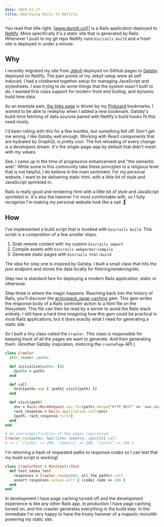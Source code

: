 ```yaml
---
date: 2019-12-17
title: Deploying Rails to Netlify
---
```


You read that title right.
[www.danott.co][] is a Rails application deployed to [Netlify][].
More specifically it's a static site that is generated by Rails.
Whenever I push to my git repo Netlify runs `bin/rails build` and a fresh site is deployed in under a minute.

## Why

I recently migrated my site from [Jekyll][] deployed on GitHub pages to [Gatsby][] deployed on Netlify.
The pain points of my Jekyll setup were all self induced.
I had a clobbered together setup for managing JavaScript and stylesheets.
I was trying to do some things that the system wasn't built to do.
I wanted first class support for modern front end tooling, and dynamic build time data.

As an example pain, [the links page][] is driven by my [Pinboard][] bookmarks.
I wanted to be able to redeploy when I added a new bookmark.
Gatsby's build-time fetching of data sources paired with Netlify's build hooks fit this need nicely.

I'd been rolling with this for a few months, but something felt off.
Don't get me wrong, I like Gatsby well enough.
Working with React components that are hydrated by GraphQL is pretty cool.
The hot reloading of every change is a developers dream.
It's the single-page-app by default that didn't mesh with my values.

See, I came up in the time of progressive enhancement and "the semantic web".
While some in this community take these principles to a religious level that is not helpful, I do believe in the main sentiment.
For my personal website, I want to be delivering static html, with a little bit of style and JavaScript sprinkled in.

Rails is really good and rendering html with a little bit of style and JavaScript sprinkled in.
It's also the hammer I'm most comfortable with, so I fully recognize I'm making my personal website look like a nail. 🔨

## How

I've implemented a build script that is invoked with `bin/rails build`.
This script is a composition of a few smaller steps.

1. Grab remote content with my custom `bin/rails import`
2. Compile assets with `bin/rails webpacker:compile`
3. Generate static pages with `bin/rails html:build`

The idea for step one is inspired by Gatsby.
I built a small class that hits the json endpoint and stores the data locally for filtering/rendering/etc.

Step two is standard fare for deploying a modern Rails application, static or otherwise.

Step three is where the magic happens.
Reaching back into the history of Rails, you'll discover the [actionpack_page-caching][] gem.
This gem writes the response body of a Rails controller action to a html file on the filesystem.
This file can then be read by a server to avoid the Rails stack entirely.
I still have a hard time imagining how this gem could be practical in most Rails applications, but it does exactly what I need for generating a static site.

So I built a tiny class called the `Crawler`.
This class is responsible for keeping track of all the pages we want to generate.
And then generating them.
(Another Gatsby inspiration, mimicing the `createPage` API.)

```ruby
class Crawler
  attr_reader :paths

  def initialize(paths: [])
    @paths = paths
  end

  def call
    Hash[paths.map { |path| visit(path) }]
  end

  def visit(path)
    env = Rack::MockRequest.env_for(path).merge("HTTP_HOST" => "www.danott.co")
    rack_response = Rails.application.call(env)
    [path, rack_response.first]
  end
end

# An oversimplification of the pages registered.
Crawler.new(paths: %w[/links /poetry, /posts]).call
# => { "/links" => 200, "/poetry" => 200, "/posts" => 200 }
```

I'm returning a hash of requested paths to response codes so I can test that my build script is working!

```ruby
class CrawlerTest < Minitest::Test
  def test_smoke_test
    responses = Crawler.new(paths: all_the_paths).call
    assert responses.values.all? { |code| code == 200 }
  end
end
```

In development I have page caching turned off and the development experience is like any other Rails app.
In production I have page caching turned on, and the crawler generates everything in the build step.
In the immediate I'm very happy to have the trusty hammer of a majestic monolith powering my static site.

[www.danott.co]: https://www.danott.co
[jekyll]: https://jekyllrb.com
[gatsby]: https://gatsbyjs.com
[pinboard]: https://pinboard.in
[netlify]: https://netlify.com
[the links page]: /links
[actionpack_page-caching]: https://github.com/rails/actionpack-page_caching
